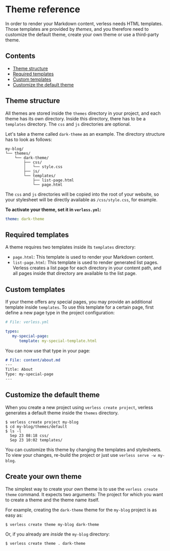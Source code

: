 # Theme reference

In order to render your Markdown content, verless needs HTML templates. Those templates are provided by _themes_, and
you therefore need to customize the default theme, create your own theme or use a third-party theme.

## Contents

* [Theme structure](#theme-structure)
* [Required templates](#required-templates)
* [Custom templates](#custom-templates)
* [Customize the default theme](#customize-the-default-theme)

## Theme structure

All themes are stored inside the `themes` directory in your project, and each theme has its own directory. Inside this
directory, there has to be a `templates` directory. The `css` and `js` directories are optional.

Let's take a theme called `dark-theme` as an example. The directory structure has to look as follows:

```shell script
my-blog/
└── themes/
    └── dark-theme/
        ├── css/
        │   └── style.css
        ├── js/
        └── templates/
            ├── list-page.html
            └── page.html
```

The `css` and `js` directories will be copied into the root of your website, so your stylesheet will be directly
available as `/css/style.css`, for example.

**To activate your theme, set it in `verless.yml`:**

```yaml
theme: dark-theme
```

## Required templates

A theme requires two templates inside its `templates` directory:

* `page.html`: This template is used to render your Markdown content.
* `list-page.html`: This template is used to render generated list pages. Verless creates a list page for each
directory in your content path, and all pages inside that directory are available to the list page.

## Custom templates

If your theme offers any special pages, you may provide an additional template inside `templates`. To use this
template for a certain page, first define a new page type in the project configuration:

```yaml
# File: verless.yml

types:
   my-special-page:
      template: my-special-template.html
```

You can now use that type in your page:


```markdown
# File: content/about.md
---
Title: About
Type: my-special-page
---
```

## Customize the default theme

When you create a new project using `verless create project`, verless generates a default theme inside the `themes`
directory.

```shell script
$ verless create project my-blog
$ cd my-blog/themes/default
$ ls -l
  Sep 23 08:18 css/
  Sep 23 10:02 templates/
```

You can customize this theme by changing the templates and stylesheets. To view your changes, re-build the project or
just use `verless serve -w my-blog`.

## Create your own theme

The simplest way to create your own theme is to use the `verless create theme` command. It expects two arguments: The
project for which you want to create a theme and the theme name itself.

For example, creating the `dark-theme` theme for the `my-blog` project is as easy as:

```shell script
$ verless create theme my-blog dark-theme
```

Or, if you already are _inside_ the `my-blog` directory:

```shell script
$ verless create theme . dark-theme
```